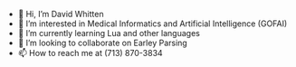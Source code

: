 - 👋 Hi, I’m David Whitten
- 👀 I’m interested in Medical Informatics and Artificial Intelligence (GOFAI)
- 🌱 I’m currently learning Lua and other languages
- 💞️ I’m looking to collaborate on Earley Parsing
- 📫 How to reach me at (713) 870-3834

<!---
whitten/whitten is a ✨ special ✨ repository because its `README.md` (this file) appears on your GitHub profile.
You can click the Preview link to take a look at your changes.
--->
